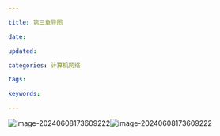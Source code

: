 ```yaml
---

title: 第三章导图

date: 

updated: 

categories: 计算机网络

tags: 

keywords: 

---
```

![image-20240608173609222](../TyporaImage/image-20240608173609222.png)![image-20240608173609222](../TyporaImage/image-20240608173609222.png)
